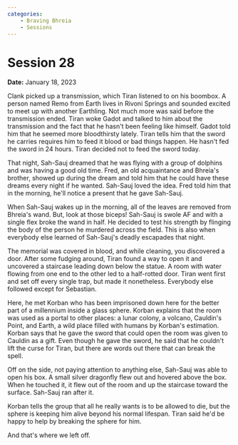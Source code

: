 ```yaml
---
categories:
    - Braving Bhreia
    - Sessions
---
```


# Session 28

**Date:** January 18, 2023

Clank picked up a transmission, which Tiran listened to on his boombox. A person named Remo from Earth lives in Rivoni Springs and sounded excited to meet up with another Earthling. Not much more was said before the transmission ended. Tiran woke Gadot and talked to him about the transmission and the fact that he hasn't been feeling like himself. Gadot told him that he seemed more bloodthirsty lately. Tiran tells him that the sword he carries requires him to feed it blood or bad things happen. He hasn't fed the sword in 24 hours. Tiran decided not to feed the sword today.

That night, Sah-Sauj dreamed that he was flying with a group of dolphins and was having a good old time. Fred, an old acquaintance and Bhreia's brother, showed up during the dream and told him that he could have these dreams every night if he wanted. Sah-Sauj loved the idea. Fred told him that in the morning, he'll notice a present that he gave Sah-Sauj.

When Sah-Sauj wakes up in the morning, all of the leaves are removed from Bhreia's wand. But, look at those biceps! Sah-Sauj is swole AF and with a single flex broke the wand in half. He decided to test his strength by flinging the body of the person he murdered across the field. This is also when everybody else learned of Sah-Sauj's deadly escapades that night.

The memorial was covered in blood, and while cleaning, you discovered a door. After some fudging around, Tiran found a way to open it and uncovered a staircase leading down below the statue. A room with water flowing from one end to the other led to a half-rotted door. Tiran went first and set off every single trap, but made it nonetheless. Everybody else followed except for Sebastian.

Here, he met Korban who has been imprisoned down here for the better part of a millennium inside a glass sphere. Korban explains that the room was used as a portal to other places: a lunar colony, a volcano, Cauldin's Point, and Earth, a wild place filled with humans by Korban's estimation. Korban says that he gave the sword that could open the room was given to Cauldin as a gift. Even though he gave the sword, he said that he couldn't lift the curse for Tiran, but there are words out there that can break the spell.

Off on the side, not paying attention to anything else, Sah-Sauj was able to open his box. A small silver dragonfly flew out and hovered above the box. When he touched it, it flew out of the room and up the staircase toward the surface. Sah-Sauj ran after it.

Korban tells the group that all he really wants is to be allowed to die, but the sphere is keeping him alive beyond his normal lifespan. Tiran said he'd be happy to help by breaking the sphere for him.

And that's where we left off.

